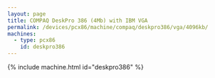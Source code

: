 ```yaml
---
layout: page
title: COMPAQ DeskPro 386 (4Mb) with IBM VGA
permalink: /devices/pcx86/machine/compaq/deskpro386/vga/4096kb/
machines:
  - type: pcx86
    id: deskpro386
---
```


{% include machine.html id="deskpro386" %}
